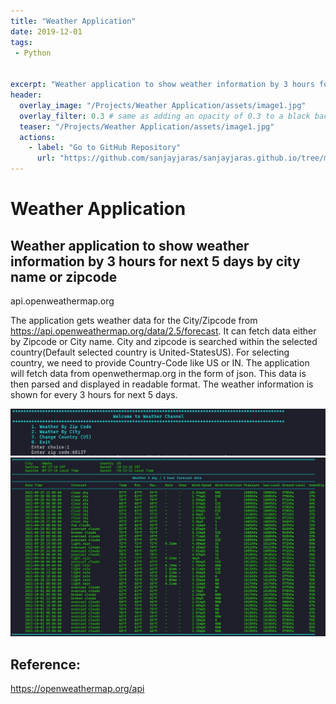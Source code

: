```yaml
---
title: "Weather Application"
date: 2019-12-01
tags:
 - Python
  
 
excerpt: "Weather application to show weather information by 3 hours for next 5 days by  city name or zipcode"
header:
  overlay_image: "/Projects/Weather Application/assets/image1.jpg"
  overlay_filter: 0.3 # same as adding an opacity of 0.3 to a black background
  teaser: "/Projects/Weather Application/assets/image1.jpg"
  actions:
    - label: "Go to GitHub Repository"
      url: "https://github.com/sanjayjaras/sanjayjaras.github.io/tree/master/Projects/Weather Application"
---
```





# Weather Application
## Weather application to show weather information by 3 hours for next 5 days by  city name or zipcode

api.openweathermap.org

The application gets weather data for the City/Zipcode from https://api.openweathermap.org/data/2.5/forecast. It can fetch data either by Zipcode or City name. City and zipcode is searched within the selected country(Default selected country is United-StatesUS). For selecting country, we need to provide Country-Code like US or IN. The application will fetch data from openwethermap.org in the form of json. This data is then parsed and displayed in readable format. The weather information is shown for every 3 hours for next 5 days. 

<img src="/Projects/Weather Application/assets/image2.jpg" alt="Menu" />

<img src="/Projects/Weather Application/assets/image3.jpg" alt="Result" />



## Reference:
https://openweathermap.org/api


